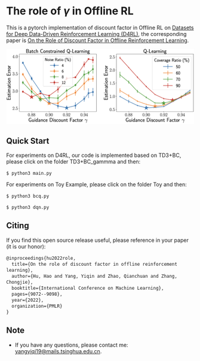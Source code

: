 # The role of $\gamma$ in Offline RL

This is a pytorch implementation of discount factor in Offline RL on [Datasets for Deep Data-Driven Reinforcement Learning (D4RL)](https://github.com/rail-berkeley/d4rl), the corresponding paper is [On the Role of Discount Factor in Offline Reinforcement Learning](https://proceedings.mlr.press/v162/hu22d.html).

![Framwork](figure.png)

## Quick Start
For experiments on D4RL, our code is implemented based on TD3+BC, please click on the folder TD3+BC_gammma and then:

```shell
$ python3 main.py
```

For experiments on Toy Example, please click on the folder Toy and then:

```shell
$ python3 bcq.py
```

```shell
$ python3 dqn.py
```

## Citing
If you find this open source release useful, please reference in your paper (it is our honor):
```
@inproceedings{hu2022role,
  title={On the role of discount factor in offline reinforcement learning},
  author={Hu, Hao and Yang, Yiqin and Zhao, Qianchuan and Zhang, Chongjie},
  booktitle={International Conference on Machine Learning},
  pages={9072--9098},
  year={2022},
  organization={PMLR}
}
```

## Note
+ If you have any questions, please contact me: yangyiqi19@mails.tsinghua.edu.cn. 

